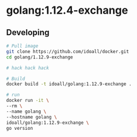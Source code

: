 golang:1.12.4-exchange
=============

## Developing



```bash
# Pull image
git clone https://github.com/idoall/docker.git
cd golang/1.12.9-exchange

# hack hack hack

# Build
docker build -t idoall/golang:1.12.9-exchange .

# run
docker run -it \
--rm \
--name golang \
--hostname golang \
idoall/golang:1.12.9-exchange \
go version
```
